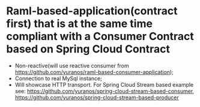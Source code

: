 # Raml-based-application(contract first) that is at the same time compliant with a Consumer Contract based on Spring Cloud Contract

- Non-reactive(will use reactive consumer from https://github.com/yuranos/raml-based-consumer-application);
- Connection to real MySql instance;
- Will showcase HTTP transport. For Spring Cloud Stream based example see: https://github.com/yuranos/spring-cloud-stream-based-consumer, https://github.com/yuranos/spring-cloud-stream-based-producer
